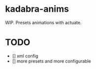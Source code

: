 # kadabra-anims
WIP. Presets animations with actuate.

# TODO

- [] xml config
- [] more presets and more configurable
